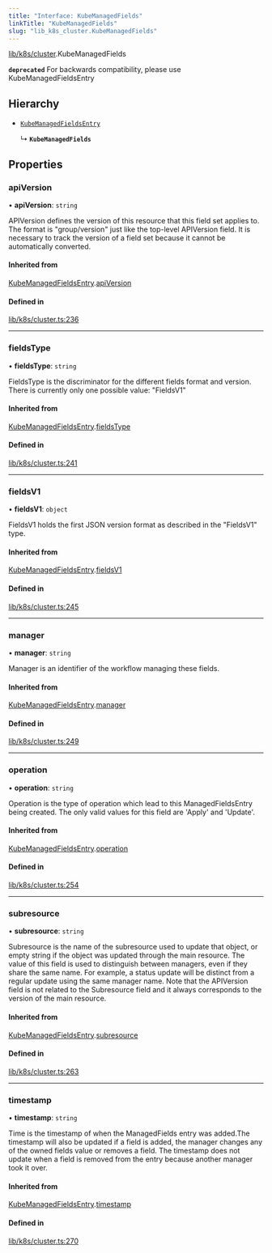```yaml
---
title: "Interface: KubeManagedFields"
linkTitle: "KubeManagedFields"
slug: "lib_k8s_cluster.KubeManagedFields"
---
```


[lib/k8s/cluster](../modules/lib_k8s_cluster.md).KubeManagedFields

**`deprecated`** For backwards compatibility, please use KubeManagedFieldsEntry

## Hierarchy

- [`KubeManagedFieldsEntry`](lib_k8s_cluster.KubeManagedFieldsEntry.md)

  ↳ **`KubeManagedFields`**

## Properties

### apiVersion

• **apiVersion**: `string`

APIVersion defines the version of this resource that this field set applies to.
The format is "group/version" just like the top-level APIVersion field.
It is necessary to track the version of a field set because it cannot be
automatically converted.

#### Inherited from

[KubeManagedFieldsEntry](lib_k8s_cluster.KubeManagedFieldsEntry.md).[apiVersion](lib_k8s_cluster.KubeManagedFieldsEntry.md#apiversion)

#### Defined in

[lib/k8s/cluster.ts:236](https://github.com/headlamp-k8s/headlamp/blob/b0236780/frontend/src/lib/k8s/cluster.ts#L236)

___

### fieldsType

• **fieldsType**: `string`

FieldsType is the discriminator for the different fields format and version.
There is currently only one possible value: "FieldsV1"

#### Inherited from

[KubeManagedFieldsEntry](lib_k8s_cluster.KubeManagedFieldsEntry.md).[fieldsType](lib_k8s_cluster.KubeManagedFieldsEntry.md#fieldstype)

#### Defined in

[lib/k8s/cluster.ts:241](https://github.com/headlamp-k8s/headlamp/blob/b0236780/frontend/src/lib/k8s/cluster.ts#L241)

___

### fieldsV1

• **fieldsV1**: `object`

FieldsV1 holds the first JSON version format as described in the "FieldsV1" type.

#### Inherited from

[KubeManagedFieldsEntry](lib_k8s_cluster.KubeManagedFieldsEntry.md).[fieldsV1](lib_k8s_cluster.KubeManagedFieldsEntry.md#fieldsv1)

#### Defined in

[lib/k8s/cluster.ts:245](https://github.com/headlamp-k8s/headlamp/blob/b0236780/frontend/src/lib/k8s/cluster.ts#L245)

___

### manager

• **manager**: `string`

Manager is an identifier of the workflow managing these fields.

#### Inherited from

[KubeManagedFieldsEntry](lib_k8s_cluster.KubeManagedFieldsEntry.md).[manager](lib_k8s_cluster.KubeManagedFieldsEntry.md#manager)

#### Defined in

[lib/k8s/cluster.ts:249](https://github.com/headlamp-k8s/headlamp/blob/b0236780/frontend/src/lib/k8s/cluster.ts#L249)

___

### operation

• **operation**: `string`

Operation is the type of operation which lead to this ManagedFieldsEntry being
created. The only valid values for this field are 'Apply' and 'Update'.

#### Inherited from

[KubeManagedFieldsEntry](lib_k8s_cluster.KubeManagedFieldsEntry.md).[operation](lib_k8s_cluster.KubeManagedFieldsEntry.md#operation)

#### Defined in

[lib/k8s/cluster.ts:254](https://github.com/headlamp-k8s/headlamp/blob/b0236780/frontend/src/lib/k8s/cluster.ts#L254)

___

### subresource

• **subresource**: `string`

Subresource is the name of the subresource used to update that object, or empty
string if the object was updated through the main resource. The value of this
field is used to distinguish between managers, even if they share the same name.
For example, a status update will be distinct from a regular update using the
same manager name. Note that the APIVersion field is not related to the
Subresource field and it always corresponds to the version of the main resource.

#### Inherited from

[KubeManagedFieldsEntry](lib_k8s_cluster.KubeManagedFieldsEntry.md).[subresource](lib_k8s_cluster.KubeManagedFieldsEntry.md#subresource)

#### Defined in

[lib/k8s/cluster.ts:263](https://github.com/headlamp-k8s/headlamp/blob/b0236780/frontend/src/lib/k8s/cluster.ts#L263)

___

### timestamp

• **timestamp**: `string`

Time is the timestamp of when the ManagedFields entry was added.The timestamp
will also be updated if a field is added, the manager changes any of the owned
fields value or removes a field. The timestamp does not update when a field is
removed from the entry because another manager took it over.

#### Inherited from

[KubeManagedFieldsEntry](lib_k8s_cluster.KubeManagedFieldsEntry.md).[timestamp](lib_k8s_cluster.KubeManagedFieldsEntry.md#timestamp)

#### Defined in

[lib/k8s/cluster.ts:270](https://github.com/headlamp-k8s/headlamp/blob/b0236780/frontend/src/lib/k8s/cluster.ts#L270)
